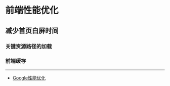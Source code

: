 # 前端性能优化

## 减少首页白屏时间

### 关键资源路径的加载

### 前端缓存


--------

* [Google性能优化](https://zhuanlan.zhihu.com/p/67134654?utm_source=wechat_session&utm_medium=social&utm_oi=28650783113216)